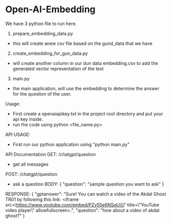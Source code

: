 ﻿# Open-AI-Embedding

We have 3 python file to run here.
1. prepare_embedding_data.py
 - this will create anew csv file based on the gund_data that we have
2. create_embedding_for_gun_data.py
 - will create another column in our dun data embedding.csv to add the generated vector representation of the text
3. main.py
 - the main application, will use the embedding to determine the answer for the question of the user.


Usage:
- First create a openaiapikey.txt in the project root directory and put  your api key inside.
- run the code using python <file_name.py>

API USAGE:
- First run our python application using "python main.py"


API Documentation
GET: /chatgpt/question
 - get all messages

POST: /chatgpt/question
 - ask a question
 BODY:
 {
  "question": "sample question you want to  ask"
 }
 
 RESPONSE:
 {
    "gptanswer": "Sure! You can watch a video of the Akdal Ghost TR01 by following this link: <iframe src=\\https://www.youtube.com/embed/PZy55e6NSqU\\\" title=\\\"YouTube video player\\\" allowfullscreen></iframe>.",
    "question": "how about a video of akdal ghost?"
 }
  
